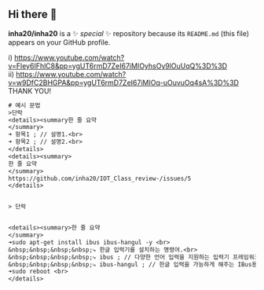 ## Hi there 👋


**inha20/inha20** is a ✨ _special_ ✨ repository because its `README.md` (this file) appears on your GitHub profile.

i)
https://www.youtube.com/watch?v=Fley6IFhlC8&pp=ygUT6rmD7ZeI67iMIOyhsOy9lOuUqQ%3D%3D
<br>
ii)
https://www.youtube.com/watch?v=w9DfC2BHGPA&pp=ygUT6rmD7ZeI67iMIOq-uOuvuOq4sA%3D%3D
<br>
THANK YOU!
<br>

```ThisIsMyGithubGrammer.txt
# 예시 문법
>단락
<details><summary한 줄 요약
</summary>
➜ 항목1 ; // 설명1.<br>
➜ 항목2 ; // 설명2.<br>
</details>
<details><summary>
한 줄 요약
</summary>
https://github.com/inha20/IOT_Class_review-/issues/5
</details>


> 단락


<details><summary>한 줄 요약
</summary>
➜sudo apt-get install ibus ibus-hangul -y <br>
&nbsp;&nbsp;&nbsp;&nbsp;⤷ 한글 입력기를 설치하는 명령어.<br>
&nbsp;&nbsp;&nbsp;&nbsp;⤷ ibus ; // 다양한 언어 입력을 지원하는 입력기 프레임워크.  Intelligent Input Bus(IBus). <br>
&nbsp;&nbsp;&nbsp;&nbsp;⤷ ibus-hangul ; // 한글 입력을 가능하게 해주는 IBus용 한글 입력기.<br>
➜sudo reboot <br>
</details>
```
